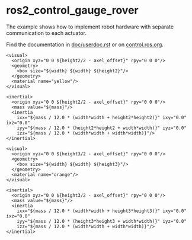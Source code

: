 # ros2_control_gauge_rover

   The example shows how to implement robot hardware with separate communication to each actuator.

Find the documentation in [doc/userdoc.rst](doc/userdoc.rst) or on [control.ros.org](https://control.ros.org/master/doc/ros2_control_demos/example_6/doc/userdoc.html).



 <link
    name="right_front_link">
    <inertial>
      <origin
        xyz="2.5713776339753E-05 -0.112526124429538 7.18011637226429E-05"
        rpy="0 0 0" />
      <mass
        value="140.357056498504" />
      <inertia
        ixx="0.156349262310722"
        ixy="0.000120004558843799"
        ixz="-0.000132718117351556"
        iyy="0.269360886360984"
        iyz="-1.4344844220023E-05"
        izz="0.155458190090457" />
    </inertial>
    <visual>
      <origin
        xyz="0 0 0"
        rpy="0 0 0" />
      <geometry>
        <mesh
          filename="file:///home/octobotics/arm_gzebo_ws/src/arm_gazebo/meshes/link_1.dae" />
      </geometry>
      <material
        name="">
        <color
          rgba="0.792156862745098 0.819607843137255 0.933333333333333 1" />
      </material>
    </visual>
    <collision>
      <origin
        xyz="0 0 0"
        rpy="0 0 0" />
      <geometry>
        <mesh
          filename="file:///home/octobotics/arm_gzebo_ws/src/arm_gazebo/meshes/link_1.stl" />
      </geometry>
    </collision>
  </link>
  <joint
    name="right_front_wheel_to_base_joint"
    type="fixed">
    <origin
      xyz="-0.25584 0.030598 -0.31908"
      rpy="0 -0.42439 3.1416" />
    <parent
      link="body_link" />
    <child
      link="right_front_link" />
    <axis
      xyz="0 1 0" />
    <limit
      lower="0"
      upper="6.24"
      effort="10"
      velocity="10" />
  </joint>
  <link
    name="right_back_link">
    <inertial>
      <origin
        xyz="2.57137762453112E-05 -0.112526124428818 7.18011636879901E-05"
        rpy="0 0 0" />
      <mass
        value="140.357056499415" />
      <inertia
        ixx="0.15634926231084"
        ixy="0.000120004558878933"
        ixz="-0.000132718117466613"
        iyy="0.269360886361404"
        iyz="-1.43448442214138E-05"
        izz="0.155458190090766" />
    </inertial>
    <visual>
      <origin
        xyz="0 0 0"
        rpy="0 0 0" />
      <geometry>
        <mesh
          filename="file:///home/octobotics/arm_gzebo_ws/src/arm_gazebo/meshes/link_2.dae" />
      </geometry>
      <material
        name="">
        <color
          rgba="0.792156862745098 0.819607843137255 0.933333333333333 1" />
      </material>
    </visual>
    <collision>
      <origin
        xyz="0 0 0"
        rpy="0 0 0" />
      <geometry>
        <mesh
          filename="file:///home/octobotics/arm_gzebo_ws/src/arm_gazebo/meshes/link_2.stl" />
      </geometry>
    </collision>
  </link>
  <joint
    name="right_back_wheel_to_base_joint"
    type="fixed">
    <origin
      xyz="-0.070756 0.030598 -0.31908"
      rpy="0 0.21622 3.1416" />
    <parent
      link="body_link" />
    <child
      link="right_back_link" />
    <axis
      xyz="0 1 0" />
    <limit
      lower="0"
      upper="6.24"
      effort="10"
      velocity="10" />
  </joint>
  <link
    name="left_front_link">
    <inertial>
      <origin
        xyz="2.5713776181796E-05 -0.112526124428283 7.18011637134697E-05"
        rpy="0 0 0" />
      <mass
        value="140.357056500094" />
      <inertia
        ixx="0.156349262310969"
        ixy="0.00012000455890453"
        ixz="-0.000132718117407678"
        iyy="0.26936088636172"
        iyz="-1.43448442265719E-05"
        izz="0.155458190090957" />
    </inertial>
    <visual>
      <origin
        xyz="0 0 0"
        rpy="0 0 0" />
      <geometry>
        <mesh
          filename="file:///home/octobotics/arm_gzebo_ws/src/arm_gazebo/meshes/link_3.dae" />
      </geometry>
      <material
        name="">
        <color
          rgba="0.792156862745098 0.819607843137255 0.933333333333333 1" />
      </material>
    </visual>
    <collision>
      <origin
        xyz="0 0 0"
        rpy="0 0 0" />
      <geometry>
        <mesh
          filename="file:///home/octobotics/arm_gzebo_ws/src/arm_gazebo/meshes/link_3.stl" />
      </geometry>
    </collision>
  </link>
  <joint
    name="left_front_wheel_to_base_joint"
    type="fixed">
    <origin
      xyz="-0.25584 -0.024997 -0.31908"
      rpy="0 -0.76081 0" />
    <parent
      link="body_link" />
    <child
      link="left_front_link" />
    <axis
      xyz="0 1 0" />
    <limit
      lower="0"
      upper="6.24"
      effort="10"
      velocity="10" />
  </joint>
  <link
    name="left_back_link">
    <inertial>
      <origin
        xyz="2.57137761885406E-05 -0.112526124428341 7.18011637099447E-05"
        rpy="0 0 0" />
      <mass
        value="140.357056500021" />
      <inertia
        ixx="0.156349262310955"
        ixy="0.000120004558901742"
        ixz="-0.000132718117415487"
        iyy="0.269360886361686"
        iyz="-1.43448442256035E-05"
        izz="0.155458190090937" />
    </inertial>
    <visual>
      <origin
        xyz="0 0 0"
        rpy="0 0 0" />
      <geometry>
        <mesh
          filename="file:///home/octobotics/arm_gzebo_ws/src/arm_gazebo/meshes/link_4.dae" />
      </geometry>
      <material
        name="">
        <color
          rgba="0.792156862745098 0.819607843137255 0.933333333333333 1" />
      </material>
    </visual>
    <collision>
      <origin
        xyz="0 0 0"
        rpy="0 0 0" />
      <geometry>
        <mesh
          filename="file:///home/octobotics/arm_gzebo_ws/src/arm_gazebo/meshes/link_4.stl" />
      </geometry>
    </collision>
  </link>
  <joint
    name="left_back_wheel_to_base_joint"
    type="fixed">
    <origin
      xyz="-0.070756 -0.024997 -0.31908"
      rpy="0 0.30744 0" />
    <parent
      link="body_link" />
    <child
      link="left_back_link" />
    <axis
      xyz="0 1 0" />
    <limit
      lower="0"
      upper="6.24"
      effort="10"
      velocity="10" />
  </joint>













  <link
    name="motor_1_link">
    <inertial>
      <origin
        xyz="-0.0200799823614145 -3.20495466103743E-05 0.00567272606006936"
        rpy="0 0 0" />
      <mass
        value="2.59097198613766" />
      <inertia
        ixx="0.00163707671968947"
        ixy="4.05834569748E-06"
        ixz="-0.000187935606363205"
        iyy="0.00178436896126707"
        iyz="3.66965892711528E-06"
        izz="0.00152277803547436" />
    </inertial>
    <visual>
      <origin
        xyz="0 0 0"
        rpy="0 0 0" />
      <geometry>
        <mesh
          filename="file:///home/octobotics/arm_gzebo_ws/src/arm_gazebo/meshes/link_5.dae" />
      </geometry>
      <material
        name="">
        <color
          rgba="0.792156862745098 0.819607843137255 0.933333333333333 1" />
      </material>
    </visual>
    <collision>
      <origin
        xyz="0 0 0"
        rpy="0 0 0" />
      <geometry>
        <mesh
          filename="file:///home/octobotics/arm_gzebo_ws/src/arm_gazebo/meshes/link_5.stl" />
      </geometry>
    </collision>
  </link>
  
  
  <joint
    name="arm_base_joint"
    type="revolute">
    <origin
      xyz="-0.2458 -0.1472 0"
      rpy="0 0 1.5708" />
    <parent
      link="body_link" />
    <child
      link="motor_1_link" />
    <axis
      xyz="0 0 1" />
    <limit
      lower="0"
      upper="6.24"
      effort="10"
      velocity="10" />
  </joint>
  <link
    name="motor_2_link">
    <inertial>
      <origin
        xyz="0.0419734207030258 0.240056643422739 0.103988160889993"
        rpy="0 0 0" />
      <mass
        value="3.11397900589646" />
      <inertia
        ixx="0.0105893542585918"
        ixy="5.6511164525869E-08"
        ixz="-3.18900925698064E-08"
        iyy="0.00153774441920444"
        iyz="-9.98026406358191E-07"
        izz="0.0112219847238024" />
    </inertial>
    <visual>
      <origin
        xyz="0 0 0"
        rpy="0 0 0" />
      <geometry>
        <mesh
          filename="file:///home/octobotics/arm_gzebo_ws/src/arm_gazebo/meshes/link_6.dae" />
      </geometry>
      <material
        name="">
        <color
          rgba="0.792156862745098 0.819607843137255 0.933333333333333 1" />
      </material>
    </visual>
    <collision>
      <origin
        xyz="0 0 0"
        rpy="0 0 0" />
      <geometry>
        <mesh
          filename="file:///home/octobotics/arm_gzebo_ws/src/arm_gazebo/meshes/link_6.stl" />
      </geometry>
    </collision>
  </link>
  <joint
    name="arm_shoulder_joint"
    type="revolute">
    <origin
      xyz="0 0 0"
      rpy="-1.5708 3.14 1.5708" />
    <parent
      link="motor_1_link" />
    <child
      link="motor_2_link" />
    <axis
      xyz="0 0 1" />
    <limit
      lower="0"
      upper="6.24"
      effort="10"
      velocity="10" />
  </joint>
  <link
    name="motor_3_link">
    <inertial>
      <origin
        xyz="1.65885532732446E-06 0.16725738983806 0.0588578977856613"
        rpy="0 0 0" />
      <mass
        value="3.01078180932307" />
      <inertia
        ixx="0.00717136557548414"
        ixy="1.01381336321339E-07"
        ixz="2.0734451611804E-08"
        iyy="0.00137417115863493"
        iyz="-1.82688382332719E-05"
        izz="0.00774289023463593" />
    </inertial>
    <visual>
      <origin
        xyz="0 0 0"
        rpy="0 0 0" />
      <geometry>
        <mesh
          filename="file:///home/octobotics/arm_gzebo_ws/src/arm_gazebo/meshes/link_7.dae" />
      </geometry>
      <material
        name="">
        <color
          rgba="0.792156862745098 0.819607843137255 0.933333333333333 1" />
      </material>
    </visual>
    <collision>
      <origin
        xyz="0 0 0"
        rpy="0 0 0" />
      <geometry>
        <mesh
          filename="file:///home/octobotics/arm_gzebo_ws/src/arm_gazebo/meshes/link_7.stl" />
      </geometry>
    </collision>
  </link>
  <joint
    name="arm_elbow_joint"
    type="revolute">
    <origin
      xyz="0.041975 0.31418 0.10675"
      rpy="0 0 0" />
    <parent
      link="motor_2_link" />
    <child
      link="motor_3_link" />
    <axis
      xyz="0 0 1" />
    <limit
      lower="0"
      upper="6.24"
      effort="10"
      velocity="10" />
  </joint>








  <joint name="${prefix}joint1" type="continuous">
    <parent link="${prefix}base_link"/>
    <child link="${prefix}link1"/>
    <origin xyz="0 ${width} ${height1 - axel_offset}" rpy="0 0 0"/>
    <axis xyz="0 1 0"/>
    <dynamics damping="0.7"/>
    <limit effort="100" velocity="1.0"/>
  </joint>

  <!-- Middle Link -->
  <link name="${prefix}link1">
    <collision>
      <origin xyz="0 0 ${height2/2 - axel_offset}" rpy="0 0 0"/>
      <geometry>
        <box size="${width} ${width} ${height2}"/>
      </geometry>
    </collision>

    <visual>
      <origin xyz="0 0 ${height2/2 - axel_offset}" rpy="0 0 0"/>
      <geometry>
        <box size="${width} ${width} ${height2}"/>
      </geometry>
      <material name="yellow"/>
    </visual>

    <inertial>
      <origin xyz="0 0 ${height2/2 - axel_offset}" rpy="0 0 0"/>
      <mass value="${mass}"/>
      <inertia
        ixx="${mass / 12.0 * (width*width + height2*height2)}" ixy="0.0" ixz="0.0"
        iyy="${mass / 12.0 * (height2*height2 + width*width)}" iyz="0.0"
        izz="${mass / 12.0 * (width*width + width*width)}"/>
    </inertial>
  </link>

  <joint name="${prefix}joint2" type="continuous">
    <parent link="${prefix}link1"/>
    <child link="${prefix}link2"/>
    <origin xyz="0 ${width} ${height2 - axel_offset*2}" rpy="0 0 0"/>
    <axis xyz="0 1 0"/>
    <dynamics damping="0.7"/>
    <limit effort="100" velocity="1.0"/>
  </joint>

  <!-- Top Link -->
  <link name="${prefix}link2">
    <collision>
      <origin xyz="0 0 ${height3/2 - axel_offset}" rpy="0 0 0"/>
      <geometry>
        <box size="${width} ${width} ${height3}"/>
      </geometry>
    </collision>

    <visual>
      <origin xyz="0 0 ${height3/2 - axel_offset}" rpy="0 0 0"/>
      <geometry>
        <box size="${width} ${width} ${height3}"/>
      </geometry>
      <material name="orange"/>
    </visual>

    <inertial>
      <origin xyz="0 0 ${height3/2 - axel_offset}" rpy="0 0 0"/>
      <mass value="${mass}"/>
      <inertia
        ixx="${mass / 12.0 * (width*width + height3*height3)}" ixy="0.0" ixz="0.0"
        iyy="${mass / 12.0 * (height3*height3 + width*width)}" iyz="0.0"
        izz="${mass / 12.0 * (width*width + width*width)}"/>
    </inertial>
  </link>

  <joint name="${prefix}tool_joint" type="fixed">
    <origin xyz="0 0 1" rpy="0 0 0" />
    <parent link="${prefix}link2"/>
    <child link="${prefix}tool_link" />
  </joint>

  <!-- Tool Link -->
  <link name="${prefix}tool_link">
  </link>
